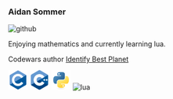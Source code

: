### Aidan Sommer
![github](https://img.shields.io/badge/GitHub-000000?style=for-the-badge&logo=GitHub&logoColor=white)

Enjoying mathematics and currently learning lua.

Codewars author [Identify Best Planet](https://www.codewars.com/kata/6474b8964386b6795c143fd8/cpp)

<p>
<img src="https://raw.githubusercontent.com/devicons/devicon/master/icons/c/c-original.svg" alt="c" width="40" height="40"/>
<img src="https://raw.githubusercontent.com/devicons/devicon/master/icons/cplusplus/cplusplus-original.svg" alt="cplusplus" width="40"/> 
<img src="https://raw.githubusercontent.com/devicons/devicon/master/icons/python/python-original.svg" alt="python" width="40" height="40"/> 
<img src="https://www.bing.com/ck/a?!&&p=fc38533679424280JmltdHM9MTcwNDg0NDgwMCZpZ3VpZD0zNDE2YTUxOC04NWY4LTY4MDgtMDZkMy1hYWE4ODQ4NjY5MjImaW5zaWQ9NTY0MQ&ptn=3&ver=2&hsh=3&fclid=3416a518-85f8-6808-06d3-aaa884866922&u=a1L2ltYWdlcy9zZWFyY2g_Rk9STT1JQVJSVEgmcT1sdWE&ntb=1" alt="lua" width="40" height="40"/>
</p>
<!--SommAid/SommAid** is a ✨ _special_ ✨ repository because its `README.md` (this file) appears on your GitHub profile.

Here are some ideas to get you started:

- 🔭 I’m currently working on ...
- 🌱 I’m currently learning ...
- 👯 I’m looking to collaborate on ...
- 🤔 I’m looking for help with ...
- 💬 Ask me about ...
- 📫 How to reach me: ...
- 😄 Pronouns: ...
- ⚡ Fun fact: ...
-->
